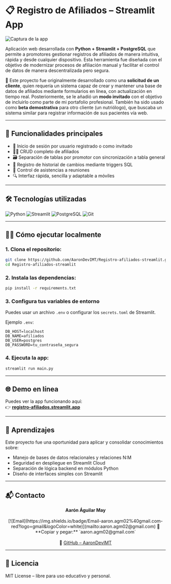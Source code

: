 # 📋 Registro de Afiliados – Streamlit App

![Captura de la app](assets/preview.png)

Aplicación web desarrollada con **Python + Streamlit + PostgreSQL** que permite a promotores gestionar registros de afiliados de manera intuitiva, rápida y desde cualquier dispositivo. Esta herramienta fue diseñada con el objetivo de modernizar procesos de afiliación manual y facilitar el control de datos de manera descentralizada pero segura.

📝 Este proyecto fue originalmente desarrollado como una **solicitud de un cliente**, quien requería un sistema capaz de crear y mantener una base de datos de afiliados mediante formularios en línea, con actualización en tiempo real. Posteriormente, se le añadió un **modo invitado** con el objetivo de incluirlo como parte de mi portafolio profesional. También ha sido usado como **beta demostrativa** para otro cliente (un nutriólogo), que buscaba un sistema similar para registrar información de sus pacientes vía web.

---

## 🚀 Funcionalidades principales

- 🔐 Inicio de sesión por usuario registrado o como invitado  
- 🧑‍💼 CRUD completo de afiliados  
- 🗃️ Separación de tablas por promotor con sincronización a tabla general  
- 📝 Registro de historial de cambios mediante triggers SQL  
- 📆 Control de asistencias a reuniones  
- 🔍 Interfaz rápida, sencilla y adaptable a móviles  

---

## 🛠️ Tecnologías utilizadas

![Python](https://img.shields.io/badge/Python-3.12-blue)
![Streamlit](https://img.shields.io/badge/Streamlit-1.27-red)
![PostgreSQL](https://img.shields.io/badge/PostgreSQL-15-blue)
![Git](https://img.shields.io/badge/Git-Control-lightgrey)

---

## 🧑‍💻 Cómo ejecutar localmente

### 1. Clona el repositorio:

```bash
git clone https://github.com/AaronDevIMT/Registro-afiliados-streamlit.git
cd Registro-afiliados-streamlit
```

### 2. Instala las dependencias:

```bash
pip install -r requirements.txt
```

### 3. Configura tus variables de entorno

Puedes usar un archivo `.env` o configurar los `secrets.toml` de Streamlit.

Ejemplo `.env`:

```env
DB_HOST=localhost
DB_NAME=afiliados
DB_USER=postgres
DB_PASSWORD=tu_contraseña_segura
```

### 4. Ejecuta la app:

```bash
streamlit run main.py
```

---

## 🌐 Demo en línea

Puedes ver la app funcionando aquí:  
👉 **[registro-afiliados.streamlit.app](https://registro-afiliados.streamlit.app/)**

---

## 🧠 Aprendizajes

Este proyecto fue una oportunidad para aplicar y consolidar conocimientos sobre:

- Manejo de bases de datos relacionales y relaciones N:M  
- Seguridad en despliegue en Streamlit Cloud  
- Separación de lógica backend en módulos Python  
- Diseño de interfaces simples con Streamlit  

---

## 📬 Contacto  

<p align="center">
  <strong>Aarón Águilar May</strong>  
  <br><br>
  [![Email](https://img.shields.io/badge/Email-aaron.agm02%40gmail.com-red?logo=gmail&logoColor=white)](mailto:aaron.agm02@gmail.com)  
  📧 **Copiar y pegar:** `aaron.agm02@gmail.com`  
  <br><br>
  🐙 <a href="https://github.com/AaronDevIMT">GitHub – AaronDevIMT</a>  
</p>

---

## 🧾 Licencia

MIT License – libre para uso educativo y personal.

